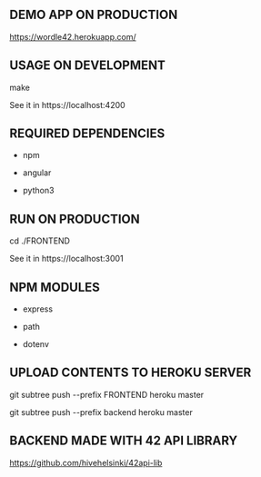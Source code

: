 ## DEMO APP ON PRODUCTION ##

https://wordle42.herokuapp.com/

## USAGE ON DEVELOPMENT ##

make

See it in https://localhost:4200


## REQUIRED DEPENDENCIES ##

- npm

- angular

- python3

## RUN ON PRODUCTION ##

cd ./FRONTEND

See it in https://localhost:3001

## NPM MODULES ##

- express

- path

- dotenv

## UPLOAD CONTENTS TO HEROKU SERVER ##

git subtree push --prefix FRONTEND heroku master

git subtree push --prefix backend heroku master

## BACKEND MADE WITH 42 API LIBRARY ##

https://github.com/hivehelsinki/42api-lib